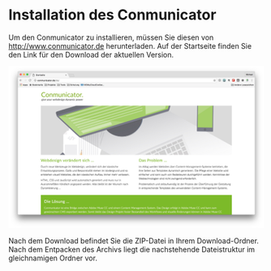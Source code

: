 # Installation des Conmunicator

Um den Conmunicator zu installieren, müssen Sie diesen von http://www.conmunicator.de herunterladen. Auf der Startseite finden Sie den Link für den Download der aktuellen Version.

![](images/installation/cmu_website.jpg)

Nach dem Download befindet Sie die ZIP-Datei in Ihrem Download-Ordner. Nach dem Entpacken des Archivs liegt die nachstehende Dateistruktur im gleichnamigen Ordner vor.
